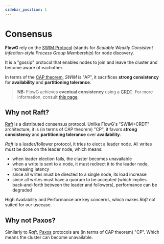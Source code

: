 ```yaml
---
sidebar_position: 1
---
```


# Consensus

**FlowG** rely on the [SWIM Protocol](https://en.wikipedia.org/wiki/SWIM_Protocol)
(stands for *Scalable Weakly Consistent Infection-style Process Group Membership*)
for node discovery.

It is a "gossip" protocol that enables nodes to join and leave the cluster and
become aware of eachother.

In terms of the [CAP theorem](https://en.wikipedia.org/wiki/CAP_theorem), *SWIM*
is "AP", it sacrifices **strong consistency** for **availability** and
**partitioning tolerance**.

> **NB:** FlowG achieves **eventual consistency** using a
> [CRDT](https://en.wikipedia.org/wiki/Conflict-free_replicated_data_type). For
> more information, consult [this page](./replication).

## Why not Raft?

[Raft](https://raft.github.io) is a distributed consensus protocol. Unlike
FlowG's "SWIM+CRDT" architecture, it is (in terms of CAP theorem) "CP", it
favors **strong consistency** and **partitioning tolerance** over
**availability**.

*Raft* is a leader/follower protocol, it tries to elect a leader node. All
writes must be done on the leader node, which means:

 - when leader election fails, the cluster becomes unavailable
 - when a write is sent to a node, it must redirect it to the leader node,
   increasing latency
 - since all writes must be directed to a single node, its load increase
 - since all writes must have a quorum to be accepted (which implies
   back-and-forth between the leader and followers), performance can be degraded

High Availability and Performance are key concerns, which makes *Raft* not
suited for our usecase.

## Why not Paxos?

Similarly to *Raft*, [Paxos](https://en.wikipedia.org/wiki/Paxos_(computer_science))
protocols are (in terms of CAP theorem) "CP". Which means the cluster can become
unavailable.
